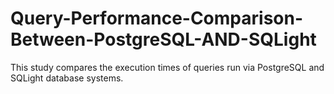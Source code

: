 # Query-Performance-Comparison-Between-PostgreSQL-AND-SQLight
This study compares the execution times of queries run via PostgreSQL and SQLight database systems. 
